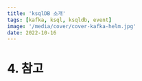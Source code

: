 ```yaml
---
title: 'ksqlDB 소개'
tags: [kafka, ksql, ksqldb, event]
image: '/media/cover/cover-kafka-helm.jpg'
date: 2022-10-16
---
```



# 4. 참고

